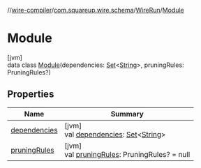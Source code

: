 //[wire-compiler](../../../../index.md)/[com.squareup.wire.schema](../../index.md)/[WireRun](../index.md)/[Module](index.md)

# Module

[jvm]\
data class [Module](index.md)(dependencies: [Set](https://kotlinlang.org/api/latest/jvm/stdlib/kotlin.collections/-set/index.html)&lt;[String](https://kotlinlang.org/api/latest/jvm/stdlib/kotlin/-string/index.html)&gt;, pruningRules: PruningRules?)

## Properties

| Name | Summary |
|---|---|
| [dependencies](dependencies.md) | [jvm]<br>val [dependencies](dependencies.md): [Set](https://kotlinlang.org/api/latest/jvm/stdlib/kotlin.collections/-set/index.html)&lt;[String](https://kotlinlang.org/api/latest/jvm/stdlib/kotlin/-string/index.html)&gt; |
| [pruningRules](pruning-rules.md) | [jvm]<br>val [pruningRules](pruning-rules.md): PruningRules? = null |
